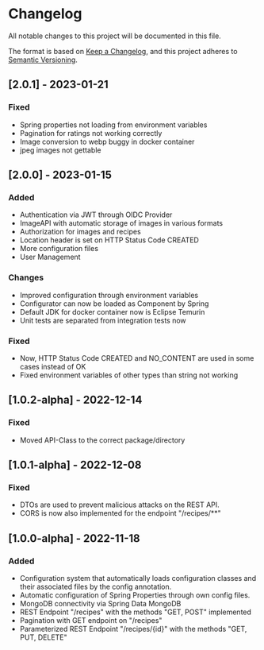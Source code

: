 # Changelog

All notable changes to this project will be documented in this file.

The format is based on [Keep a Changelog](https://keepachangelog.com/en/1.0.0/),
and this project adheres to [Semantic Versioning](https://semver.org/spec/v2.0.0.html).

## [2.0.1] - 2023-01-21

### Fixed

- Spring properties not loading from environment variables
- Pagination for ratings not working correctly
- Image conversion to webp buggy in docker container
- jpeg images not gettable

## [2.0.0] - 2023-01-15

### Added

- Authentication via JWT through OIDC Provider
- ImageAPI with automatic storage of images in various formats
- Authorization for images and recipes
- Location header is set on HTTP Status Code CREATED
- More configuration files
- User Management

### Changes

- Improved configuration through environment variables
- Configurator can now be loaded as Component by Spring
- Default JDK for docker container now is Eclipse Temurin
- Unit tests are separated from integration tests now

### Fixed

- Now, HTTP Status Code CREATED and NO_CONTENT are used in some cases instead of OK
- Fixed environment variables of other types than string not working

## [1.0.2-alpha] - 2022-12-14

### Fixed

- Moved API-Class to the correct package/directory

## [1.0.1-alpha] - 2022-12-08

### Fixed

- DTOs are used to prevent malicious attacks on the REST API.
- CORS is now also implemented for the endpoint "/recipes/**"

## [1.0.0-alpha] - 2022-11-18

### Added

- Configuration system that automatically loads configuration classes and their associated files by the config
  annotation.
- Automatic configuration of Spring Properties through own config files.
- MongoDB connectivity via Spring Data MongoDB
- REST Endpoint "/recipes" with the methods "GET, POST" implemented
- Pagination with GET endpoint on "/recipes"
- Parameterized REST Endpoint "/recipes/{id}" with the methods "GET, PUT, DELETE"
